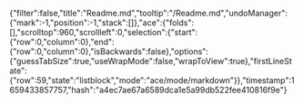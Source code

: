 {"filter":false,"title":"Readme.md","tooltip":"/Readme.md","undoManager":{"mark":-1,"position":-1,"stack":[]},"ace":{"folds":[],"scrolltop":960,"scrollleft":0,"selection":{"start":{"row":0,"column":0},"end":{"row":0,"column":0},"isBackwards":false},"options":{"guessTabSize":true,"useWrapMode":false,"wrapToView":true},"firstLineState":{"row":59,"state":"listblock","mode":"ace/mode/markdown"}},"timestamp":1659433857757,"hash":"a4ec7ae67a6589dca1e5a99db522fee410816f9e"}